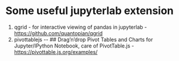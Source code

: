 # Some useful jupyterlab extension
1. qgrid - for interactive viewing of pandas in jupyterlab - https://github.com/quantopian/qgrid
2. pivottablejs -- ## Drag’n’drop Pivot Tables and Charts for Jupyter/IPython Notebook, care of PivotTable.js - https://pivottable.js.org/examples/

